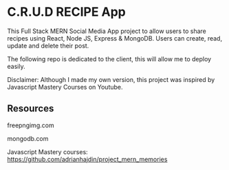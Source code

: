 # C.R.U.D RECIPE App

This Full Stack MERN Social Media App project to allow users to share recipes using React, Node JS, Express & MongoDB. Users can create, read, update and delete their post. 

The following repo is dedicated to the client, this will allow me to deploy easily. 

Disclaimer: Although I made my own version, this project was inspired by Javascript Mastery Courses on Youtube.

## Resources

freepngimg.com

mongodb.com

Javascript Mastery courses: https://github.com/adrianhajdin/project_mern_memories


